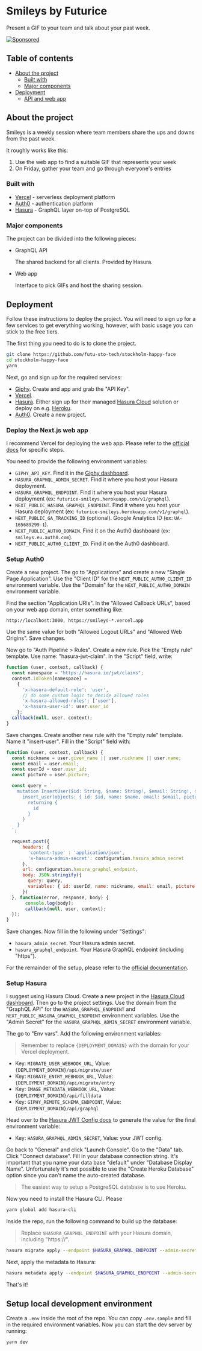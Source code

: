 # Smileys by Futurice

Present a GIF to your team and talk about your past week.

[![Sponsored](https://img.shields.io/badge/chilicorn-sponsored-brightgreen.svg?logo=data%3Aimage%2Fpng%3Bbase64%2CiVBORw0KGgoAAAANSUhEUgAAAA4AAAAPCAMAAADjyg5GAAABqlBMVEUAAAAzmTM3pEn%2FSTGhVSY4ZD43STdOXk5lSGAyhz41iz8xkz2HUCWFFhTFFRUzZDvbIB00Zzoyfj9zlHY0ZzmMfY0ydT0zjj92l3qjeR3dNSkoZp4ykEAzjT8ylUBlgj0yiT0ymECkwKjWqAyjuqcghpUykD%2BUQCKoQyAHb%2BgylkAyl0EynkEzmkA0mUA3mj86oUg7oUo8n0k%2FS%2Bw%2Fo0xBnE5BpU9Br0ZKo1ZLmFZOjEhesGljuzllqW50tH14aS14qm17mX9%2Bx4GAgUCEx02JySqOvpSXvI%2BYvp2orqmpzeGrQh%2Bsr6yssa2ttK6v0bKxMBy01bm4zLu5yry7yb29x77BzMPCxsLEzMXFxsXGx8fI3PLJ08vKysrKy8rL2s3MzczOH8LR0dHW19bX19fZ2dna2trc3Nzd3d3d3t3f39%2FgtZTg4ODi4uLj4%2BPlGxLl5eXm5ubnRzPn5%2Bfo6Ojp6enqfmzq6urr6%2Bvt7e3t7u3uDwvugwbu7u7v6Obv8fDz8%2FP09PT2igP29vb4%2BPj6y376%2Bu%2F7%2Bfv9%2Ff39%2Fv3%2BkAH%2FAwf%2FtwD%2F9wCyh1KfAAAAKXRSTlMABQ4VGykqLjVCTVNgdXuHj5Kaq62vt77ExNPX2%2Bju8vX6%2Bvr7%2FP7%2B%2FiiUMfUAAADTSURBVAjXBcFRTsIwHAfgX%2FtvOyjdYDUsRkFjTIwkPvjiOTyX9%2FAIJt7BF570BopEdHOOstHS%2BX0s439RGwnfuB5gSFOZAgDqjQOBivtGkCc7j%2B2e8XNzefWSu%2BsZUD1QfoTq0y6mZsUSvIkRoGYnHu6Yc63pDCjiSNE2kYLdCUAWVmK4zsxzO%2BQQFxNs5b479NHXopkbWX9U3PAwWAVSY%2FpZf1udQ7rfUpQ1CzurDPpwo16Ff2cMWjuFHX9qCV0Y0Ok4Jvh63IABUNnktl%2B6sgP%2BARIxSrT%2FMhLlAAAAAElFTkSuQmCC)](http://spiceprogram.org/oss-sponsorship)

## Table of contents

- [About the project](#about-the-project)
  - [Built with](#build-with)
  - [Major components](#major-components)
- [Deployment](#deployment)
  - [API and web app](#api-and-web-app)

## About the project

Smileys is a weekly session where team members share the ups and downs from the past week.

It roughly works like this:

1. Use the web app to find a suitable GIF that represents your week
1. On Friday, gather your team and go through everyone's entries

### Built with

- [Vercel](https://vercel.com/) - serverless deployment platform
- [Auth0](https://auth0.com/) - authentication platform
- [Hasura](https://hasura.io/) - GraphQL layer on-top of PostgreSQL

### Major components

The project can be divided into the following pieces:

- GraphQL API

  The shared backend for all clients. Provided by Hasura.

- Web app

  Interface to pick GIFs and host the sharing session.

## Deployment

Follow these instructions to deploy the project. You will need to sign up for a few services to get everything working, however, with basic usage you can stick to the free tiers.

The first thing you need to do is to clone the project.

```bash
git clone https://github.com/futu-sto-tech/stockholm-happy-face
cd stockholm-happy-face
yarn
```

Next, go and sign up for the required services:

- [Giphy](https://developers.giphy.com/dashboard/). Create and app and grab the "API Key".
- [Vercel](https://vercel.com/).
- [Hasura](https://hasura.com/). Either sign up for their managed [Hasura Cloud](https://hasura.io/cloud/) solution or deploy on e.g. [Heroku](https://www.heroku.com/).
- [Auth0](https://auth0.com/). Create a new project.

### Deploy the Next.js web app

I recommend Vercel for deploying the web app. Please refer to the [official docs](https://vercel.com/docs) for specific steps.

You need to provide the following environment variables:

- `GIPHY_API_KEY`. Find it in the [Giphy dashboard](https://developers.giphy.com/dashboard/).
- `HASURA_GRAPHQL_ADMIN_SECRET`. Find it where you host your Hasura deployment.
- `HASURA_GRAPHQL_ENDPOINT`. Find it where you host your Hasura deployment (ex: `futurice-smileys.herokuapp.com/v1/graphql`).
- `NEXT_PUBLIC_HASURA_GRAPHQL_ENDPOINT`. Find it where you host your Hasura deployment (ex: `futurice-smileys.herokuapp.com/v1/graphql`).
- `NEXT_PUBLIC_GA_TRACKING_ID` (optional). Google Analytics ID (ex: `UA-165689299-1`).
- `NEXT_PUBLIC_AUTH0_DOMAIN`. Find it on the Auth0 dashboard (ex: `smileys.eu.auth0.com`).
- `NEXT_PUBLIC_AUTH0_CLIENT_ID`. Find it on the Auth0 dashboard.

### Setup Auth0

Create a new project. The go to "Applications" and create a new "Single Page Application". Use the "Client ID" for the `NEXT_PUBLIC_AUTH0_CLIENT_ID` environment variable. Use the "Domain" for the `NEXT_PUBLIC_AUTH0_DOMAIN` environment variable.

Find the section "Application URIs". In the "Allowed Callback URLs", based on your web app domain, enter something like:

```
http://localhost:3000, https://smileys-*.vercel.app
```

Use the same value for both "Allowed Logout URLs" and "Allowed Web Origins". Save changes.

Now go to "Auth Pipeline > Rules". Create a new rule. Pick the "Empty rule" template. Use name: "hasura-jwt-claim". In the "Script" field, write:

```js
function (user, context, callback) {
  const namespace = "https://hasura.io/jwt/claims";
  context.idToken[namespace] =
    {
      'x-hasura-default-role': 'user',
      // do some custom logic to decide allowed roles
      'x-hasura-allowed-roles': ['user'],
      'x-hasura-user-id': user.user_id
    };
  callback(null, user, context);
}
```

Save changes. Create another new rule with the "Empty rule" template. Name it "insert-user". Fill in the "Script" field with:

```js
function (user, context, callback) {
  const nickname = user.given_name || user.nickname || user.name;
  const email = user.email;
  const userId = user.user_id;
  const picture = user.picture;

  const query = `
    mutation InsertUser($id: String, $name: String!, $email: String!, $picture: String) {
      insert_user(objects: { id: $id, name: $name, email: $email, picture: $picture, team_id: 1 }) {
        returning {
          id
        }
      }
    }
  `;

  request.post({
      headers: {
        'content-type' : 'application/json',
        'x-hasura-admin-secret': configuration.hasura_admin_secret
      },
      url: configuration.hasura_graphql_endpoint,
      body: JSON.stringify({
        query: query,
        variables: { id: userId, name: nickname, email: email, picture: picture }
      })
  }, function(error, response, body) {
       console.log(body);
       callback(null, user, context);
  });
}
```

Save changes. Now fill in the following under "Settings":

- `hasura_admin_secret`. Your Hasura admin secret.
- `hasura_graphql_endpoint`. Your Hasura GraphQL endpoint (including "https").

For the remainder of the setup, please refer to the [official documentation](https://auth0.com/docs).

### Setup Hasura

I suggest using Hasura Cloud. Create a new project in the [Hasura Cloud dashboard](https://cloud.hasura.io/projects). Then go to the project settings. Use the domain from the "GraphQL API" for the `HASURA_GRAPHQL_ENDPOINT` and `NEXT_PUBLIC_HASURA_GRAPHQL_ENDPOINT` environment variables. Use the "Admin Secret" for the `HASURA_GRAPHQL_ADMIN_SECRET` environment variable.

The go to "Env vars". Add the following environment variables:

> Remember to replace `{DEPLOYMENT_DOMAIN}` with the domain for your Vercel deployment.

- Key: `MIGRATE_USER_WEBHOOK_URL`, Value: `{DEPLOYMENT_DOMAIN}/api/migrate/user`
- Key: `MIGRATE_ENTRY_WEBHOOK_URL`, Value: `{DEPLOYMENT_DOMAIN}/api/migrate/entry`
- Key: `IMAGE_METADATA_WEBHOOK_URL`, Value: `{DEPLOYMENT_DOMAIN}/api/filldata`
- Key: `GIPHY_REMOTE_SCHEMA_ENDPOINT`, Value: `{DEPLOYMENT_DOMAIN}/api/graphql`

Head over to the [Hasura JWT Config docs](https://hasura.io/docs/latest/graphql/core/auth/authentication/jwt.html#generating-jwt-config) to generate the value for the final environment variable:

- Key: `HASURA_GRAPHQL_ADMIN_SECRET`, Value: your JWT config.

Go back to "General" and click "Launch Console". Go to the "Data" tab. Click "Connect database". Fill in your database connection string. It's important that you name your data base "default" under "Database Display Name". Unfortunately it's not possible to use the "Create Heroku Database" option since you can't name the auto-created database.

> The easiest way to setup a PostgreSQL database is to use Heroku.

Now you need to install the Hasura CLI. Please

```bash
yarn global add hasura-cli
```

Inside the repo, run the following command to build up the database:

> Replace `$HASURA_GRAPHQL_ENDPOINT` with your Hasura domain, including "https://".

```bash
hasura migrate apply --endpoint $HASURA_GRAPHQL_ENDPOINT --admin-secret $HASURA_GRAPHQL_ADMIN_SECRET
```

Next, apply the metadata to Hasura:

```bash
hasura metadata apply --endpoint $HASURA_GRAPHQL_ENDPOINT --admin-secret $HASURA_GRAPHQL_ADMIN_SECRET --from-file ./migrations/metadata.yaml
```

That's it!

## Setup local development environment

Create a `.env` inside the root of the repo. You can copy `.env.sample` and fill in the required environment variables. Now you can start the dev server by running:

```bash
yarn dev
```
